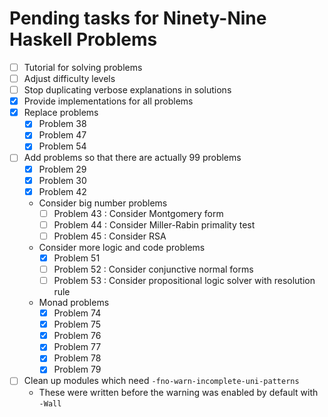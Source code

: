 # Pending tasks for Ninety-Nine Haskell Problems

*   [ ] Tutorial for solving problems
*   [ ] Adjust difficulty levels
*   [ ] Stop duplicating verbose explanations in solutions
*   [x] Provide implementations for all problems
*   [x] Replace problems
    *   [x] Problem 38
    *   [x] Problem 47
    *   [x] Problem 54
*   [ ] Add problems so that there are actually 99 problems
    *   [x] Problem 29
    *   [x] Problem 30
    *   [x] Problem 42
    *   Consider big number problems
        *   [ ] Problem 43 : Consider Montgomery form
        *   [ ] Problem 44 : Consider Miller-Rabin primality test
        *   [ ] Problem 45 : Consider RSA
    *   Consider more logic and code problems
        *   [x] Problem 51
        *   [ ] Problem 52 : Consider conjunctive normal forms
        *   [ ] Problem 53 : Consider propositional logic solver with resolution rule
    *   Monad problems
        *   [x] Problem 74
        *   [x] Problem 75
        *   [x] Problem 76
        *   [x] Problem 77
        *   [x] Problem 78
        *   [x] Problem 79
*   [ ] Clean up modules which need `-fno-warn-incomplete-uni-patterns`
    *    These were written before the warning was enabled by default with `-Wall`
